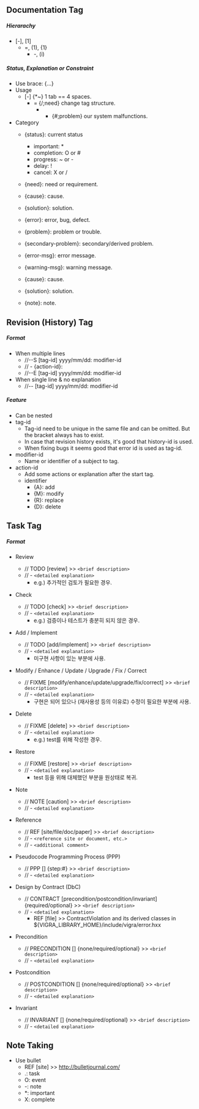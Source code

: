 ## Documentation Tag

##### Hierarachy
- [-], [1]
	- =, (1), {1}
		- -, (i)

##### Status, Explanation or Constraint
- Use brace: {...}
- Usage
	- [-] {*~} 1 tab == 4 spaces.
		- = {/;need} change tag structure.
			- - {#;problem} our system malfunctions.
- Category
	- {status}: current status
		- important: *
		- completion: O or #
		- progress: ~ or -
		- delay: !
		- cancel: X or /

	- {need}: need or requirement.
	- {cause}: cause.
	- {solution}: solution.
	- {error}: error, bug, defect.
	- {problem}: problem or trouble.
	- {secondary-problem}: secondary/derived problem.

	- {error-msg}: error message.
	- {warning-msg}: warning message.

	- {cause}: cause.
	- {solution}: solution.

	- {note}: note.

## Revision (History) Tag

##### Format
- When multiple lines
	- //--S [tag-id] yyyy/mm/dd: modifier-id
	- //	- {action-id}: <explanation>
	- //--E [tag-id] yyyy/mm/dd: modifier-id
- When single line & no explanation
	- //-- [tag-id] yyyy/mm/dd: modifier-id

##### Feature
- Can be nested
- tag-id
	- Tag-id need to be unique in the same file and can be omitted. But the bracket always has to exist.
	- In case that revision history exists, it's good that history-id is used.
	- When fixing bugs it seems good that error id is used as tag-id.
- modifier-id
	- Name or identifier of a subject to tag.
- action-id
	- Add some actions or explanation after the start tag.
	- identifier
		- {A}: add
		- {M}: modify
		- {R}: replace
		- {D}: delete


## Task Tag

##### Format
- Review
	- // TODO [review] >> `<brief description>`
	- //  - `<detailed explanation>`
		- e.g.) 추가적인 검토가 필요한 경우.
- Check
	- // TODO [check] >> `<brief description>`
	- //  - `<detailed explanation>`
		- e.g.) 검증이나 테스트가 충분히 되지 않은 경우.
- Add / Implement
	- // TODO [add/implement] >> `<brief description>`
	- //  - `<detailed explanation>`
		- 미구현 사항이 있는 부분에 사용.
- Modify / Enhance / Update / Upgrade / Fix / Correct
	- // FIXME [modify/enhance/update/upgrade/fix/correct] >> `<brief description>`
	- //  - `<detailed explanation>`
		- 구현은 되어 있으나 (재사용성 등의 이유로) 수정이 필요한 부분에 사용.
- Delete
	- // FIXME [delete] >> `<brief description>`
	- //  - `<detailed explanation>`
		- e.g.) test를 위해 작성한 경우.
- Restore
	- // FIXME [restore] >> `<brief description>`
	- //  - `<detailed explanation>`
		- test 등을 위해 대체했던 부분을 원상태로 복귀.

- Note
	- // NOTE [caution] >> `<brief description>`
	- //  - `<detailed explanation>`

- Reference
	- // REF [site/file/doc/paper] >> `<brief description>`
	- //  - `<reference site or document, etc.>`
	- //  - `<additional comment>`

- Pseudocode Programming Process (PPP)
	- // PPP [] {step:#} >> `<brief description>`
	- //  - `<detailed explanation>`

- Design by Contract (DbC)
	- // CONTRACT [precondition/postcondition/invariant] {required/optional} >> `<brief description>`
	- //  - `<detailed explanation>`
		- REF [file] >> ContractViolation and its derived classes in ${VIGRA_LIBRARY_HOME}/include/vigra/error.hxx
- Precondition
	- // PRECONDITION [] {none/required/optional} >> `<brief description>`
	- //  - `<detailed explanation>`
- Postcondition
	- // POSTCONDITION [] {none/required/optional} >> `<brief description>`
	- //  - `<detailed explanation>`
- Invariant
	- // INVARIANT [] {none/required/optional} >> `<brief description>`
	- //  - `<detailed explanation>`

## Note Taking
- Use bullet
	- REF [site] >> http://bulletjournal.com/
	- .: task
	- O: event
	- -: note
	- *: important
	- X: complete
